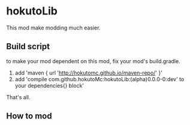 hokutoLib
=========

This mod make modding much easier.

Build script
------------
to make your mod dependent on this mod, fix your mod's build.gradle.

1. add 'maven { url 'http://hokutomc.github.io/maven-repo/' }'
2. add 'compile com.github.hokutoMc:hokutoLib:(alpha)0.0.0-0:dev' to your dependencies{} block'

That's all.

How to mod
-----------